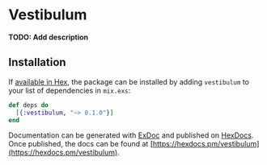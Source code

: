 # Vestibulum

**TODO: Add description**

## Installation

If [available in Hex](https://hex.pm/docs/publish), the package can be installed
by adding `vestibulum` to your list of dependencies in `mix.exs`:

```elixir
def deps do
  [{:vestibulum, "~> 0.1.0"}]
end
```

Documentation can be generated with [ExDoc](https://github.com/elixir-lang/ex_doc)
and published on [HexDocs](https://hexdocs.pm). Once published, the docs can
be found at [https://hexdocs.pm/vestibulum](https://hexdocs.pm/vestibulum).

